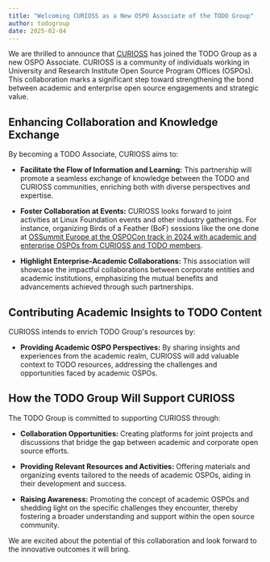 ```yaml
---
title: "Welcoming CURIOSS as a New OSPO Associate of the TODO Group"
author: todogroup
date: 2025-02-04
---
```


We are thrilled to announce that [CURIOSS](https://curioss.org/) has joined the TODO Group as a new OSPO Associate. CURIOSS is a community of individuals working in University and Research Institute Open Source Program Offices (OSPOs). This collaboration marks a significant step toward strengthening the bond between academic and enterprise open source engagements and strategic value.

## Enhancing Collaboration and Knowledge Exchange

By becoming a TODO Associate, CURIOSS aims to:

- **Facilitate the Flow of Information and Learning:** This partnership will promote a seamless exchange of knowledge between the TODO and CURIOSS communities, enriching both with diverse perspectives and expertise.

- **Foster Collaboration at Events:** CURIOSS looks forward to joint activities at Linux Foundation events and other industry gatherings. For instance, organizing Birds of a Feather (BoF) sessions like the one done at [OSSummit Europe at the OSPOCon track in 2024 with academic and enterprise OSPOs from CURIOSS and TODO members](https://curioss.org/news/nov24-industry-partnerships/).
  
- **Highlight Enterprise-Academic Collaborations:** This association will showcase the impactful collaborations between corporate entities and academic institutions, emphasizing the mutual benefits and advancements achieved through such partnerships.

## Contributing Academic Insights to TODO Content

CURIOSS intends to enrich TODO Group's resources by:

- **Providing Academic OSPO Perspectives:** By sharing insights and experiences from the academic realm, CURIOSS will add valuable context to TODO resources, addressing the challenges and opportunities faced by academic OSPOs.

## How the TODO Group Will Support CURIOSS

The TODO Group is committed to supporting CURIOSS through:

- **Collaboration Opportunities:** Creating platforms for joint projects and discussions that bridge the gap between academic and corporate open source efforts.

- **Providing Relevant Resources and Activities:** Offering materials and organizing events tailored to the needs of academic OSPOs, aiding in their development and success.

- **Raising Awareness:** Promoting the concept of academic OSPOs and shedding light on the specific challenges they encounter, thereby fostering a broader understanding and support within the open source community.

We are excited about the potential of this collaboration and look forward to the innovative outcomes it will bring.
